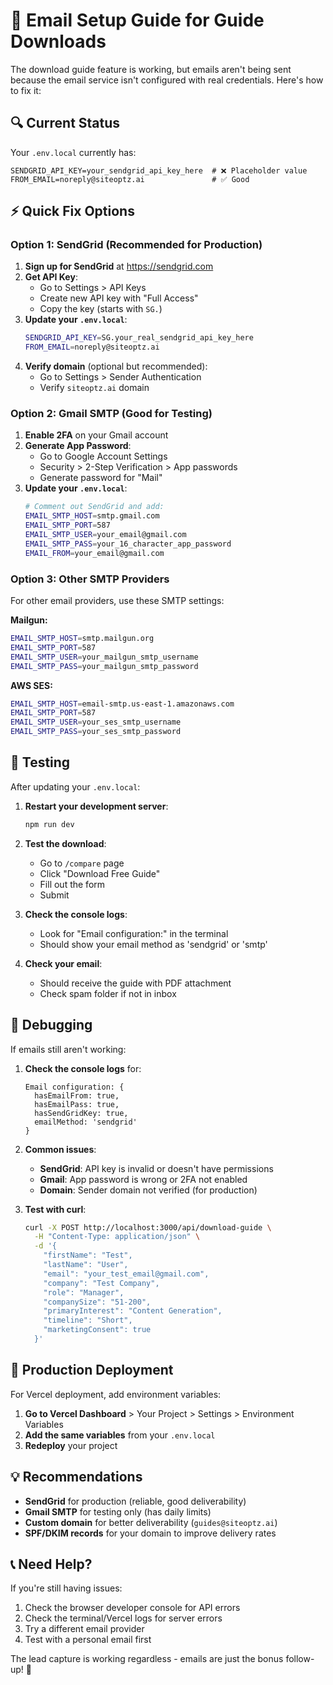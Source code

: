 # 📧 Email Setup Guide for Guide Downloads

The download guide feature is working, but emails aren't being sent because the email service isn't configured with real credentials. Here's how to fix it:

## 🔍 Current Status

Your `.env.local` currently has:
```
SENDGRID_API_KEY=your_sendgrid_api_key_here  # ❌ Placeholder value
FROM_EMAIL=noreply@siteoptz.ai               # ✅ Good
```

## ⚡ Quick Fix Options

### Option 1: SendGrid (Recommended for Production)

1. **Sign up for SendGrid** at https://sendgrid.com
2. **Get API Key**:
   - Go to Settings > API Keys
   - Create new API key with "Full Access"
   - Copy the key (starts with `SG.`)
3. **Update your `.env.local`**:
   ```bash
   SENDGRID_API_KEY=SG.your_real_sendgrid_api_key_here
   FROM_EMAIL=noreply@siteoptz.ai
   ```
4. **Verify domain** (optional but recommended):
   - Go to Settings > Sender Authentication
   - Verify `siteoptz.ai` domain

### Option 2: Gmail SMTP (Good for Testing)

1. **Enable 2FA** on your Gmail account
2. **Generate App Password**:
   - Go to Google Account Settings
   - Security > 2-Step Verification > App passwords
   - Generate password for "Mail"
3. **Update your `.env.local`**:
   ```bash
   # Comment out SendGrid and add:
   EMAIL_SMTP_HOST=smtp.gmail.com
   EMAIL_SMTP_PORT=587
   EMAIL_SMTP_USER=your_email@gmail.com
   EMAIL_SMTP_PASS=your_16_character_app_password
   EMAIL_FROM=your_email@gmail.com
   ```

### Option 3: Other SMTP Providers

For other email providers, use these SMTP settings:

**Mailgun:**
```bash
EMAIL_SMTP_HOST=smtp.mailgun.org
EMAIL_SMTP_PORT=587
EMAIL_SMTP_USER=your_mailgun_smtp_username
EMAIL_SMTP_PASS=your_mailgun_smtp_password
```

**AWS SES:**
```bash
EMAIL_SMTP_HOST=email-smtp.us-east-1.amazonaws.com
EMAIL_SMTP_PORT=587
EMAIL_SMTP_USER=your_ses_smtp_username
EMAIL_SMTP_PASS=your_ses_smtp_password
```

## 🧪 Testing

After updating your `.env.local`:

1. **Restart your development server**:
   ```bash
   npm run dev
   ```

2. **Test the download**:
   - Go to `/compare` page
   - Click "Download Free Guide"
   - Fill out the form
   - Submit

3. **Check the console logs**:
   - Look for "Email configuration:" in the terminal
   - Should show your email method as 'sendgrid' or 'smtp'

4. **Check your email**:
   - Should receive the guide with PDF attachment
   - Check spam folder if not in inbox

## 🔧 Debugging

If emails still aren't working:

1. **Check the console logs** for:
   ```
   Email configuration: {
     hasEmailFrom: true,
     hasEmailPass: true,
     hasSendGridKey: true,
     emailMethod: 'sendgrid'
   }
   ```

2. **Common issues**:
   - **SendGrid**: API key is invalid or doesn't have permissions
   - **Gmail**: App password is wrong or 2FA not enabled
   - **Domain**: Sender domain not verified (for production)

3. **Test with curl**:
   ```bash
   curl -X POST http://localhost:3000/api/download-guide \
     -H "Content-Type: application/json" \
     -d '{
       "firstName": "Test",
       "lastName": "User",
       "email": "your_test_email@gmail.com",
       "company": "Test Company",
       "role": "Manager",
       "companySize": "51-200",
       "primaryInterest": "Content Generation",
       "timeline": "Short",
       "marketingConsent": true
     }'
   ```

## 🚀 Production Deployment

For Vercel deployment, add environment variables:

1. **Go to Vercel Dashboard** > Your Project > Settings > Environment Variables
2. **Add the same variables** from your `.env.local`
3. **Redeploy** your project

## 💡 Recommendations

- **SendGrid** for production (reliable, good deliverability)
- **Gmail SMTP** for testing only (has daily limits)
- **Custom domain** for better deliverability (`guides@siteoptz.ai`)
- **SPF/DKIM records** for your domain to improve delivery rates

## 📞 Need Help?

If you're still having issues:
1. Check the browser developer console for API errors
2. Check the terminal/Vercel logs for server errors
3. Try a different email provider
4. Test with a personal email first

The lead capture is working regardless - emails are just the bonus follow-up! 🎯